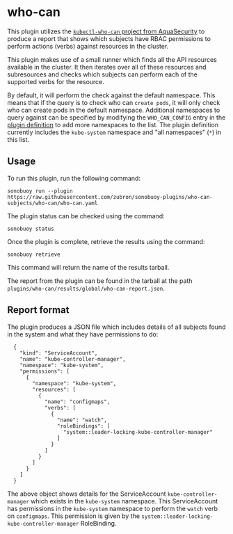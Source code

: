 # who-can

This plugin utilizes the [`kubectl-who-can` project from AquaSecurity](https://github.com/aquasecurity/kubectl-who-can) to produce a report that shows which subjects have RBAC permissions to perform actions (verbs) against resources in the cluster.

This plugin makes use of a small runner which finds all the API resources available in the cluster.
It then iterates over all of these resources and subresources and checks which subjects can perform each of the supported verbs for the resource.

By default, it will perform the check against the default namespace.
This means that if the query is to check who can `create pods`, it will only check who can create pods in the default namespace.
Additional namespaces to query against can be specified by modifying the `WHO_CAN_CONFIG` entry in the [plugin definition](./who-can.yaml) to add more namespaces to the list.
The plugin definition currently includes the `kube-system` namespace and "all namespaces" (`*`) in this list.

## Usage

To run this plugin, run the following command:

```
sonobuoy run --plugin https://raw.githubusercontent.com/zubron/sonobuoy-plugins/who-can-subjects/who-can/who-can.yaml
```

The plugin status can be checked using the command:

```
sonobuoy status
```

Once the plugin is complete, retrieve the results using the command:

```
sonobuoy retrieve
```

This command will return the name of the results tarball.

The report from the plugin can be found in the tarball at the path `plugins/who-can/results/global/who-can-report.json`.

## Report format
The plugin produces a JSON file which includes details of all subjects found in the system and what they have permissions to do:

```
  {
    "kind": "ServiceAccount",
    "name": "kube-controller-manager",
    "namespace": "kube-system",
    "permissions": [
      {
        "namespace": "kube-system",
        "resources": [
          {
            "name": "configmaps",
            "verbs": [
              {
                "name": "watch",
                "roleBindings": [
                  "system::leader-locking-kube-controller-manager"
                ]
              }
            ]
          }
        ]
      }
    ]
  }
```

The above object shows details for the ServiceAccount `kube-controller-manager` which exists in the `kube-system` namespace.
This ServiceAccount has permissions in the `kube-system` namespace to perform the `watch` verb on `configmaps`.
This permission is given by the `system::leader-locking-kube-controller-manager` RoleBinding.
